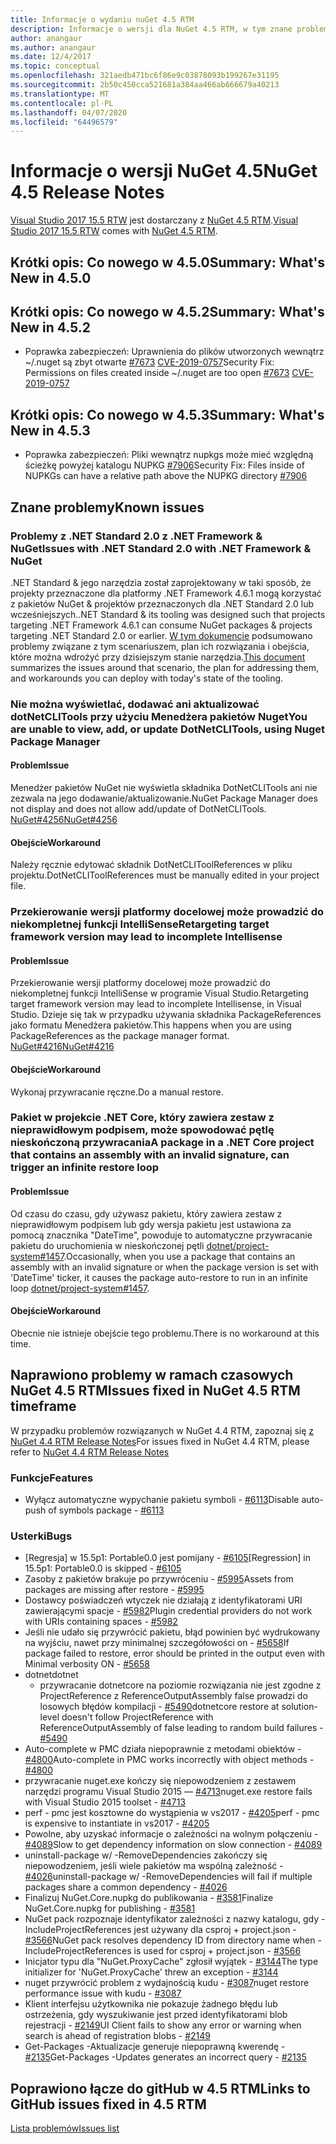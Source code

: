 ```yaml
---
title: Informacje o wydaniu nuGet 4.5 RTM
description: Informacje o wersji dla NuGet 4.5 RTM, w tym znane problemy, poprawki błędów, dodane funkcje i dcrs.
author: anangaur
ms.author: anangaur
ms.date: 12/4/2017
ms.topic: conceptual
ms.openlocfilehash: 321aedb471bc6f86e9c03878093b199267e31195
ms.sourcegitcommit: 2b50c450cca521681a384aa466ab666679a40213
ms.translationtype: MT
ms.contentlocale: pl-PL
ms.lasthandoff: 04/07/2020
ms.locfileid: "64496579"
---
```

# <a name="nuget-45-release-notes"></a><span data-ttu-id="facf1-103">Informacje o wersji NuGet 4.5</span><span class="sxs-lookup"><span data-stu-id="facf1-103">NuGet 4.5 Release Notes</span></span>

<span data-ttu-id="facf1-104">[Visual Studio 2017 15.5 RTW](https://www.visualstudio.com/news/releasenotes/vs2017-relnotes) jest dostarczany z [NuGet 4.5 RTM](https://dist.nuget.org/win-x86-commandline/v4.5.0/nuget.exe).</span><span class="sxs-lookup"><span data-stu-id="facf1-104">[Visual Studio 2017 15.5 RTW](https://www.visualstudio.com/news/releasenotes/vs2017-relnotes) comes with [NuGet 4.5 RTM](https://dist.nuget.org/win-x86-commandline/v4.5.0/nuget.exe).</span></span>

## <a name="summary-whats-new-in-450"></a><span data-ttu-id="facf1-105">Krótki opis: Co nowego w 4.5.0</span><span class="sxs-lookup"><span data-stu-id="facf1-105">Summary: What's New in 4.5.0</span></span>

## <a name="summary-whats-new-in-452"></a><span data-ttu-id="facf1-106">Krótki opis: Co nowego w 4.5.2</span><span class="sxs-lookup"><span data-stu-id="facf1-106">Summary: What's New in 4.5.2</span></span>

* <span data-ttu-id="facf1-107">Poprawka zabezpieczeń: Uprawnienia do plików utworzonych wewnątrz ~/.nuget są zbyt otwarte [#7673](https://github.com/NuGet/Home/issues/7673) [CVE-2019-0757](https://portal.msrc.microsoft.com/en-us/security-guidance/advisory/CVE-2019-0757)</span><span class="sxs-lookup"><span data-stu-id="facf1-107">Security Fix: Permissions on files created inside ~/.nuget are too open [#7673](https://github.com/NuGet/Home/issues/7673) [CVE-2019-0757](https://portal.msrc.microsoft.com/en-us/security-guidance/advisory/CVE-2019-0757)</span></span>

## <a name="summary-whats-new-in-453"></a><span data-ttu-id="facf1-108">Krótki opis: Co nowego w 4.5.3</span><span class="sxs-lookup"><span data-stu-id="facf1-108">Summary: What's New in 4.5.3</span></span>

* <span data-ttu-id="facf1-109">Poprawka zabezpieczeń: Pliki wewnątrz nupkgs może mieć względną ścieżkę powyżej katalogu NUPKG [#7906](https://github.com/NuGet/Home/issues/7906)</span><span class="sxs-lookup"><span data-stu-id="facf1-109">Security Fix: Files inside of NUPKGs can have a relative path above the NUPKG directory [#7906](https://github.com/NuGet/Home/issues/7906)</span></span>

## <a name="known-issues"></a><span data-ttu-id="facf1-110">Znane problemy</span><span class="sxs-lookup"><span data-stu-id="facf1-110">Known issues</span></span>

### <a name="issues-with-net-standard-20-with-net-framework--nuget"></a><span data-ttu-id="facf1-111">Problemy z .NET Standard 2.0 z .NET Framework & NuGet</span><span class="sxs-lookup"><span data-stu-id="facf1-111">Issues with .NET Standard 2.0 with .NET Framework & NuGet</span></span> 

<span data-ttu-id="facf1-112">.NET Standard & jego narzędzia został zaprojektowany w taki sposób, że projekty przeznaczone dla platformy .NET Framework 4.6.1 mogą korzystać z pakietów NuGet & projektów przeznaczonych dla .NET Standard 2.0 lub wcześniejszych.</span><span class="sxs-lookup"><span data-stu-id="facf1-112">.NET Standard & its tooling was designed such that projects targeting .NET Framework 4.6.1 can consume NuGet packages & projects targeting .NET Standard 2.0 or earlier.</span></span> <span data-ttu-id="facf1-113">[W tym dokumencie](https://github.com/dotnet/standard/issues/481) podsumowano problemy związane z tym scenariuszem, plan ich rozwiązania i obejścia, które można wdrożyć przy dzisiejszym stanie narzędzia.</span><span class="sxs-lookup"><span data-stu-id="facf1-113">[This document](https://github.com/dotnet/standard/issues/481) summarizes the issues around that scenario, the plan for addressing them, and workarounds you can deploy with today's state of the tooling.</span></span>

### <a name="you-are-unable-to-view-add-or-update-dotnetclitools-using-nuget-package-manager"></a><span data-ttu-id="facf1-114">Nie można wyświetlać, dodawać ani aktualizować dotNetCLITools przy użyciu Menedżera pakietów Nuget</span><span class="sxs-lookup"><span data-stu-id="facf1-114">You are unable to view, add, or update DotNetCLITools, using Nuget Package Manager</span></span>

#### <a name="issue"></a><span data-ttu-id="facf1-115">Problem</span><span class="sxs-lookup"><span data-stu-id="facf1-115">Issue</span></span>

<span data-ttu-id="facf1-116">Menedżer pakietów NuGet nie wyświetla składnika DotNetCLITools ani nie zezwala na jego dodawanie/aktualizowanie.</span><span class="sxs-lookup"><span data-stu-id="facf1-116">NuGet Package Manager does not display and does not allow add/update of DotNetCLITools.</span></span> [<span data-ttu-id="facf1-117">NuGet#4256</span><span class="sxs-lookup"><span data-stu-id="facf1-117">NuGet#4256</span></span>](https://github.com/NuGet/Home/issues/4256)

#### <a name="workaround"></a><span data-ttu-id="facf1-118">Obejście</span><span class="sxs-lookup"><span data-stu-id="facf1-118">Workaround</span></span>

<span data-ttu-id="facf1-119">Należy ręcznie edytować składnik DotNetCLIToolReferences w pliku projektu.</span><span class="sxs-lookup"><span data-stu-id="facf1-119">DotNetCLIToolReferences must be manually edited in your project file.</span></span>

### <a name="retargeting-target-framework-version-may-lead-to-incomplete-intellisense"></a><span data-ttu-id="facf1-120">Przekierowanie wersji platformy docelowej może prowadzić do niekompletnej funkcji IntelliSense</span><span class="sxs-lookup"><span data-stu-id="facf1-120">Retargeting target framework version may lead to incomplete Intellisense</span></span>

#### <a name="issue"></a><span data-ttu-id="facf1-121">Problem</span><span class="sxs-lookup"><span data-stu-id="facf1-121">Issue</span></span>

<span data-ttu-id="facf1-122">Przekierowanie wersji platformy docelowej może prowadzić do niekompletnej funkcji IntelliSense w programie Visual Studio.</span><span class="sxs-lookup"><span data-stu-id="facf1-122">Retargeting target framework version may lead to incomplete Intellisense, in Visual Studio.</span></span> <span data-ttu-id="facf1-123">Dzieje się tak w przypadku używania składnika PackageReferences jako formatu Menedżera pakietów.</span><span class="sxs-lookup"><span data-stu-id="facf1-123">This happens when you are using PackageReferences as the package manager format.</span></span> [<span data-ttu-id="facf1-124">NuGet#4216</span><span class="sxs-lookup"><span data-stu-id="facf1-124">NuGet#4216</span></span>](https://github.com/NuGet/Home/issues/4216)

#### <a name="workaround"></a><span data-ttu-id="facf1-125">Obejście</span><span class="sxs-lookup"><span data-stu-id="facf1-125">Workaround</span></span>

<span data-ttu-id="facf1-126">Wykonaj przywracanie ręczne.</span><span class="sxs-lookup"><span data-stu-id="facf1-126">Do a manual restore.</span></span>

### <a name="a-package-in-a-net-core-project-that-contains-an-assembly-with-an-invalid-signature-can-trigger-an-infinite-restore-loop"></a><span data-ttu-id="facf1-127">Pakiet w projekcie .NET Core, który zawiera zestaw z nieprawidłowym podpisem, może spowodować pętlę nieskończoną przywracania</span><span class="sxs-lookup"><span data-stu-id="facf1-127">A package in a .NET Core project that contains an assembly with an invalid signature, can trigger an infinite restore loop</span></span>

#### <a name="issue"></a><span data-ttu-id="facf1-128">Problem</span><span class="sxs-lookup"><span data-stu-id="facf1-128">Issue</span></span>

<span data-ttu-id="facf1-129">Od czasu do czasu, gdy używasz pakietu, który zawiera zestaw z nieprawidłowym podpisem lub gdy wersja pakietu jest ustawiona za pomocą znacznika "DateTime", powoduje to automatyczne przywracanie pakietu do uruchomienia w nieskończonej pętli [dotnet/project-system#1457](https://github.com/dotnet/project-system/issues/1457).</span><span class="sxs-lookup"><span data-stu-id="facf1-129">Occasionally, when you use a package that contains an assembly with an invalid signature or when the package version is set with 'DateTime' ticker, it causes the package auto-restore to run in an infinite loop [dotnet/project-system#1457](https://github.com/dotnet/project-system/issues/1457).</span></span>

#### <a name="workaround"></a><span data-ttu-id="facf1-130">Obejście</span><span class="sxs-lookup"><span data-stu-id="facf1-130">Workaround</span></span>

<span data-ttu-id="facf1-131">Obecnie nie istnieje obejście tego problemu.</span><span class="sxs-lookup"><span data-stu-id="facf1-131">There is no workaround at this time.</span></span>

## <a name="issues-fixed-in-nuget-45-rtm-timeframe"></a><span data-ttu-id="facf1-132">Naprawiono problemy w ramach czasowych NuGet 4.5 RTM</span><span class="sxs-lookup"><span data-stu-id="facf1-132">Issues fixed in NuGet 4.5 RTM timeframe</span></span>

<span data-ttu-id="facf1-133">W przypadku problemów rozwiązanych w NuGet 4.4 RTM, zapoznaj się [z NuGet 4.4 RTM Release Notes](../release-notes/nuget-4.4-RTM.md)</span><span class="sxs-lookup"><span data-stu-id="facf1-133">For issues fixed in NuGet 4.4 RTM, please refer to [NuGet 4.4 RTM Release Notes](../release-notes/nuget-4.4-RTM.md)</span></span> 

### <a name="features"></a><span data-ttu-id="facf1-134">Funkcje</span><span class="sxs-lookup"><span data-stu-id="facf1-134">Features</span></span>

- <span data-ttu-id="facf1-135">Wyłącz automatyczne wypychanie pakietu symboli - [#6113](https://github.com/NuGet/Home/issues/6113)</span><span class="sxs-lookup"><span data-stu-id="facf1-135">Disable auto-push of symbols package - [#6113](https://github.com/NuGet/Home/issues/6113)</span></span>

### <a name="bugs"></a><span data-ttu-id="facf1-136">Usterki</span><span class="sxs-lookup"><span data-stu-id="facf1-136">Bugs</span></span>

- <span data-ttu-id="facf1-137">[Regresja] w 15.5p1: Portable0.0 jest pomijany - [#6105](https://github.com/NuGet/Home/issues/6105)</span><span class="sxs-lookup"><span data-stu-id="facf1-137">[Regression] in 15.5p1: Portable0.0 is skipped - [#6105](https://github.com/NuGet/Home/issues/6105)</span></span>
- <span data-ttu-id="facf1-138">Zasoby z pakietów brakuje po przywróceniu - [#5995](https://github.com/NuGet/Home/issues/5995)</span><span class="sxs-lookup"><span data-stu-id="facf1-138">Assets from packages are missing after restore - [#5995](https://github.com/NuGet/Home/issues/5995)</span></span>
- <span data-ttu-id="facf1-139">Dostawcy poświadczeń wtyczek nie działają z identyfikatorami URI zawierającymi spacje - [#5982](https://github.com/NuGet/Home/issues/5982)</span><span class="sxs-lookup"><span data-stu-id="facf1-139">Plugin credential providers do not work with URIs containing spaces - [#5982](https://github.com/NuGet/Home/issues/5982)</span></span>
- <span data-ttu-id="facf1-140">Jeśli nie udało się przywrócić pakietu, błąd powinien być wydrukowany na wyjściu, nawet przy minimalnej szczegółowości on - [#5658](https://github.com/NuGet/Home/issues/5658)</span><span class="sxs-lookup"><span data-stu-id="facf1-140">If package failed to restore, error should be printed in the output even with Minimal verbosity ON - [#5658](https://github.com/NuGet/Home/issues/5658)</span></span>
- <span data-ttu-id="facf1-141">dotnet</span><span class="sxs-lookup"><span data-stu-id="facf1-141">dotnet</span></span>
  - <span data-ttu-id="facf1-142">przywracanie dotnetcore na poziomie rozwiązania nie jest zgodne z ProjectReference z ReferenceOutputAssembly false prowadzi do losowych błędów kompilacji - [#5490](https://github.com/NuGet/Home/issues/5490)</span><span class="sxs-lookup"><span data-stu-id="facf1-142">dotnetcore restore at solution-level doesn't follow ProjectReference with ReferenceOutputAssembly of false leading to random build failures - [#5490](https://github.com/NuGet/Home/issues/5490)</span></span>
- <span data-ttu-id="facf1-143">Auto-complete w PMC działa niepoprawnie z metodami obiektów - [#4800](https://github.com/NuGet/Home/issues/4800)</span><span class="sxs-lookup"><span data-stu-id="facf1-143">Auto-complete in PMC works incorrectly with object methods - [#4800](https://github.com/NuGet/Home/issues/4800)</span></span>
- <span data-ttu-id="facf1-144">przywracanie nuget.exe kończy się niepowodzeniem z zestawem narzędzi programu Visual Studio 2015 — [#4713](https://github.com/NuGet/Home/issues/4713)</span><span class="sxs-lookup"><span data-stu-id="facf1-144">nuget.exe restore fails with Visual Studio 2015 toolset - [#4713](https://github.com/NuGet/Home/issues/4713)</span></span>
- <span data-ttu-id="facf1-145">perf - pmc jest kosztowne do wystąpienia w vs2017 - [#4205](https://github.com/NuGet/Home/issues/4205)</span><span class="sxs-lookup"><span data-stu-id="facf1-145">perf - pmc is expensive to instantiate in vs2017 - [#4205](https://github.com/NuGet/Home/issues/4205)</span></span>
- <span data-ttu-id="facf1-146">Powolne, aby uzyskać informacje o zależności na wolnym połączeniu - [#4089](https://github.com/NuGet/Home/issues/4089)</span><span class="sxs-lookup"><span data-stu-id="facf1-146">Slow to get dependency information on slow connection - [#4089](https://github.com/NuGet/Home/issues/4089)</span></span>
- <span data-ttu-id="facf1-147">uninstall-package w/ -RemoveDependencies zakończy się niepowodzeniem, jeśli wiele pakietów ma wspólną zależność - [#4026](https://github.com/NuGet/Home/issues/4026)</span><span class="sxs-lookup"><span data-stu-id="facf1-147">uninstall-package w/ -RemoveDependencies will fail if multiple packages share a common dependency - [#4026](https://github.com/NuGet/Home/issues/4026)</span></span>
- <span data-ttu-id="facf1-148">Finalizuj NuGet.Core.nupkg do publikowania - [#3581](https://github.com/NuGet/Home/issues/3581)</span><span class="sxs-lookup"><span data-stu-id="facf1-148">Finalize NuGet.Core.nupkg for publishing - [#3581](https://github.com/NuGet/Home/issues/3581)</span></span>
- <span data-ttu-id="facf1-149">NuGet pack rozpoznaje identyfikator zależności z nazwy katalogu, gdy -IncludeProjectReferences jest używany dla csproj + project.json - [#3566](https://github.com/NuGet/Home/issues/3566)</span><span class="sxs-lookup"><span data-stu-id="facf1-149">NuGet pack resolves dependency ID from directory name when -IncludeProjectReferences is used for csproj + project.json - [#3566](https://github.com/NuGet/Home/issues/3566)</span></span>
- <span data-ttu-id="facf1-150">Inicjator typu dla "NuGet.ProxyCache" zgłosił wyjątek - [#3144](https://github.com/NuGet/Home/issues/3144)</span><span class="sxs-lookup"><span data-stu-id="facf1-150">The type initializer for 'NuGet.ProxyCache' threw an exception - [#3144](https://github.com/NuGet/Home/issues/3144)</span></span>
- <span data-ttu-id="facf1-151">nuget przywrócić problem z wydajnością kudu - [#3087](https://github.com/NuGet/Home/issues/3087)</span><span class="sxs-lookup"><span data-stu-id="facf1-151">nuget restore performance issue with kudu - [#3087](https://github.com/NuGet/Home/issues/3087)</span></span>
- <span data-ttu-id="facf1-152">Klient interfejsu użytkownika nie pokazuje żadnego błędu lub ostrzeżenia, gdy wyszukiwanie jest przed identyfikatorami blob rejestracji - [#2149](https://github.com/NuGet/Home/issues/2149)</span><span class="sxs-lookup"><span data-stu-id="facf1-152">UI Client fails to show any error or warning when search is ahead of registration blobs - [#2149](https://github.com/NuGet/Home/issues/2149)</span></span>
- <span data-ttu-id="facf1-153">Get-Packages -Aktualizacje generuje niepoprawną kwerendę - [#2135](https://github.com/NuGet/Home/issues/2135)</span><span class="sxs-lookup"><span data-stu-id="facf1-153">Get-Packages -Updates generates an incorrect query - [#2135](https://github.com/NuGet/Home/issues/2135)</span></span>

## <a name="links-to-github-issues-fixed-in-45-rtm"></a><span data-ttu-id="facf1-154">Poprawiono łącze do gitHub w 4.5 RTM</span><span class="sxs-lookup"><span data-stu-id="facf1-154">Links to GitHub issues fixed in 4.5 RTM</span></span>

[<span data-ttu-id="facf1-155">Lista problemów</span><span class="sxs-lookup"><span data-stu-id="facf1-155">Issues list</span></span>](https://github.com/NuGet/Home/issues?q=is%3Aissue+milestone%3A4.5+is%3Aclosed)

